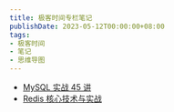 ```yaml
---
title: 极客时间专栏笔记
publishDate: 2023-05-12T00:00:00+08:00
tags:
- 极客时间
- 笔记
- 思维导图
---
```


- [MySQL 实战 45 讲](https://www.yuque.com/11ze/home/ekxymu)
- [Redis 核心技术与实战](https://www.yuque.com/11ze/home/hwflcl)
